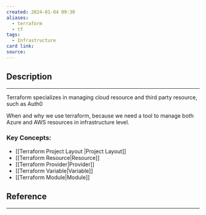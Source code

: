 ```yaml
---
created: 2024-01-04 09:30
aliases:
  - terraform
  - tf
tags:
  - Infrastructure
card link: 
source:
---
```

## Description
---

Terraform specializes in managing cloud resource and third party resource, such as Auth0

When and why we use terraform, because we need a tool to manage both Azure and AWS resources in infrastructure level. 

### Key Concepts:
- [[Terraform Project Layout |Project Layout]]
- [[Terraform Resource|Resource]]
- [[Terraform Provider|Provider]]
- [[Terraform Variable|Variable]]
- [[Terraform Module|Module]]


## Reference
---





